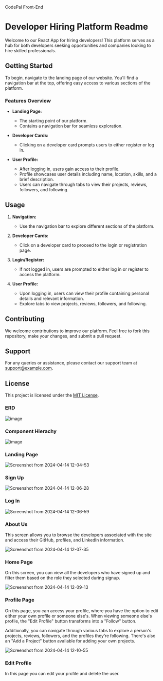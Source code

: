 CodePal Front-End

# Developer Hiring Platform Readme

Welcome to our React App for hiring developers! This platform serves as a hub for both developers seeking opportunities and companies looking to hire skilled professionals.

## Getting Started

To begin, navigate to the landing page of our website. You'll find a navigation bar at the top, offering easy access to various sections of the platform.

### Features Overview

- **Landing Page:** 
  - The starting point of our platform.
  - Contains a navigation bar for seamless exploration.

- **Developer Cards:**
  - Clicking on a developer card prompts users to either register or log in.

- **User Profile:**
  - After logging in, users gain access to their profile.
  - Profile showcases user details including name, location, skills, and a brief description.
  - Users can navigate through tabs to view their projects, reviews, followers, and following.

## Usage

1. **Navigation:**
   - Use the navigation bar to explore different sections of the platform.

2. **Developer Cards:**
   - Click on a developer card to proceed to the login or registration page.

3. **Login/Register:**
   - If not logged in, users are prompted to either log in or register to access the platform.

4. **User Profile:**
   - Upon logging in, users can view their profile containing personal details and relevant information.
   - Explore tabs to view projects, reviews, followers, and following.

## Contributing

We welcome contributions to improve our platform. Feel free to fork this repository, make your changes, and submit a pull request.

## Support

For any queries or assistance, please contact our support team at [support@example.com](mailto:support@example.com).

## License

This project is licensed under the [MIT License](LICENSE).


### ERD

![image](https://github.com/zackcinal/codepal-frontend/assets/90149052/7b309b2c-188c-4423-b43e-45a662e70f64)




### Component Hierachy 

![image](https://github.com/zackcinal/codepal-frontend/assets/90149052/3ee76456-65ed-425e-9493-6b8ad1eb7743)


### Landing Page

![Screenshot from 2024-04-14 12-04-53](https://github.com/zackcinal/codepal-frontend/assets/90149052/11b2793d-73c1-45d6-b924-c9fb2dfbe004)

### Sign Up

![Screenshot from 2024-04-14 12-06-28](https://github.com/zackcinal/codepal-frontend/assets/90149052/5526142e-ab18-4b96-8a7c-978c287db403)

### Log In

![Screenshot from 2024-04-14 12-06-59](https://github.com/zackcinal/codepal-frontend/assets/90149052/c4e860f7-36af-458c-b61f-ff994b8dc55e)


### About Us

This screen allows you to browse the developers associated with the site and access their GitHub, profiles, and LinkedIn information.

![Screenshot from 2024-04-14 12-07-35](https://github.com/zackcinal/codepal-frontend/assets/90149052/ce4e7f7b-0c4c-48fd-847e-cbdd0ee0c60b)


### Home Page 

On this screen, you can view all the developers who have signed up and filter them based on the role they selected during signup.

![Screenshot from 2024-04-14 12-09-13](https://github.com/zackcinal/codepal-frontend/assets/90149052/88bea752-9751-4da7-b8d0-55a326de1056)


### Profile Page 

On this page, you can access your profile, where you have the option to edit either your own profile or someone else's. When viewing someone else's profile, the "Edit Profile" button transforms into a "Follow" button.

Additionally, you can navigate through various tabs to explore a person's projects, reviews, followers, and the profiles they're following. There's also an "Add a Project" button available for adding your own projects.

![Screenshot from 2024-04-14 12-10-55](https://github.com/zackcinal/codepal-frontend/assets/90149052/e47af5ef-d379-4ce0-9105-a5c7339d5ffb)


### Edit Profile 

In this page you can edit your profile and delete the user. 








